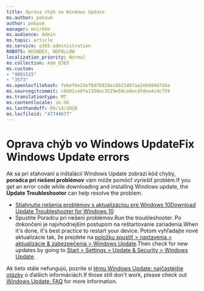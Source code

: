 ```yaml
---
title: Oprava chýb vo Windows Update
ms.author: pebaum
author: pebaum
manager: mnirkhe
ms.audience: Admin
ms.topic: article
ms.service: o365-administration
ROBOTS: NOINDEX, NOFOLLOW
localization_priority: Normal
ms.collection: Adm_O365
ms.custom:
- "9001515"
- "3573"
ms.openlocfilehash: febef6e2def6d7b928ec8b21d07aa2e8d94d7d4a
ms.sourcegitcommit: c6692ce0fa1358ec3529e59ca0ecdfdea4cdc759
ms.translationtype: MT
ms.contentlocale: sk-SK
ms.lasthandoff: 09/14/2020
ms.locfileid: "47744677"
---
```

# <a name="fix-windows-update-errors"></a><span data-ttu-id="7ccbd-102">Oprava chýb vo Windows Update</span><span class="sxs-lookup"><span data-stu-id="7ccbd-102">Fix Windows Update errors</span></span>

<span data-ttu-id="7ccbd-103">Ak sa pri sťahovaní a inštalácii Windows Update zobrazí kód chyby, **poradca pri riešení problémov** vám môže pomôcť vyriešiť problém.</span><span class="sxs-lookup"><span data-stu-id="7ccbd-103">If you get an error code while downloading and installing Windows update, the **Update Troubleshooter** can help resolve the problem.</span></span>

- [<span data-ttu-id="7ccbd-104">Stiahnutie riešenia problémov s aktualizáciou pre Windows 10</span><span class="sxs-lookup"><span data-stu-id="7ccbd-104">Download Update Troubleshooter for Windows 10</span></span>](https://support.microsoft.com/help/4027322/windows-update-troubleshooter)
- <span data-ttu-id="7ccbd-105">Spustite Poradcu pri riešení problémov.</span><span class="sxs-lookup"><span data-stu-id="7ccbd-105">Run the troubleshooter.</span></span> <span data-ttu-id="7ccbd-106">Po dokončení je najvhodnejším postupom na reštartovanie zariadenia.</span><span class="sxs-lookup"><span data-stu-id="7ccbd-106">When it's done, it's best practice to restart your device.</span></span> <span data-ttu-id="7ccbd-107">Potom vyhľadajte nové aktualizácie tak, že prejdete na [položku spustiť > nastavenia > aktualizácie & zabezpečenia > Windows Update](ms-settings:windowsupdate).</span><span class="sxs-lookup"><span data-stu-id="7ccbd-107">Then check for new updates by going to [Start > Settings > Update & Security > Windows Update](ms-settings:windowsupdate).</span></span>

<span data-ttu-id="7ccbd-108">Ak tieto stále nefungujú, pozrite si [tému Windows Update: najčastejšie otázky](https://support.microsoft.com/help/12373/windows-update-faq) o ďalších informáciách.</span><span class="sxs-lookup"><span data-stu-id="7ccbd-108">If those still don't work, please check out [Windows Update: FAQ](https://support.microsoft.com/help/12373/windows-update-faq) for more information.</span></span>
